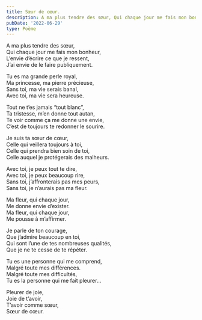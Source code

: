 ```yaml
---
title: Sœur de cœur.
description: A ma plus tendre des sœur, Qui chaque jour me fais mon bonheur, L’envie d’écrire ce que je ressent, J’ai envie de le faire publiquement.
pubDate: '2022-06-29'
type: Poème
---
```


A ma plus tendre des sœur,  
Qui chaque jour me fais mon bonheur,  
L’envie d’écrire ce que je ressent,  
J’ai envie de le faire publiquement.

Tu es ma grande perle royal,  
Ma princesse, ma pierre précieuse,  
Sans toi, ma vie serais banal,  
Avec toi, ma vie sera heureuse.

Tout ne t’es jamais “tout blanc”,  
Ta tristesse, m’en donne tout autan,  
Te voir comme ça me donne une envie,  
C’est de toujours te redonner le sourire.

Je suis ta sœur de cœur,  
Celle qui veillera toujours à toi,  
Celle qui prendra bien soin de toi,  
Celle auquel je protégerais des malheurs.

Avec toi, je peux tout te dire,  
Avec toi, je peux beaucoup rire,  
Sans toi, j’affronterais pas mes peurs,  
Sans toi, je n’aurais pas ma fleur.

Ma fleur, qui chaque jour,  
Me donne envie d’exister.  
Ma fleur, qui chaque jour,  
Me pousse à m’affirmer.

Je parle de ton courage,  
Que j’admire beaucoup en toi,  
Qui sont l’une de tes nombreuses qualités,  
Que je ne te cesse de te répéter.

Tu es une personne qui me comprend,  
Malgré toute mes différences.  
Malgré toute mes difficultés,  
Tu es la personne qui me fait pleurer…

Pleurer de joie,  
Joie de t’avoir,  
T’avoir comme sœur,  
Sœur de cœur.
